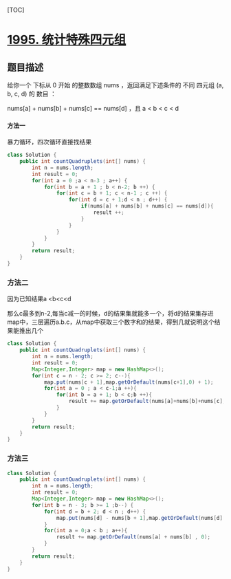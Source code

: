 [TOC]

# [1995. 统计特殊四元组](https://leetcode-cn.com/problems/count-special-quadruplets/)

## 题目描述

给你一个 下标从 0 开始 的整数数组 nums ，返回满足下述条件的 不同 四元组 (a, b, c, d) 的 数目 ：

nums[a] + nums[b] + nums[c] == nums[d] ，且
a < b < c < d

#### 方法一

暴力循环，四次循环直接找结果

```java
class Solution {
    public int countQuadruplets(int[] nums) {
        int n = nums.length;
        int result = 0;
        for(int a = 0 ;a < n-3 ; a++) {
            for(int b = a + 1 ; b < n-2; b ++) {
                for(int c = b + 1; c < n-1 ; c ++) {
                    for(int d = c + 1;d < n ; d++) {
                        if(nums[a] + nums[b] + nums[c] == nums[d]){
                            result ++;
                        }
                    }
                }
            }
        }
        return result;
    }
}


```

### 方法二

因为已知结果a <b<c<d

那么c最多到n-2,每当c减一的时候，d的结果集就能多一个，将d的结果集存进map中，三层遍历a.b.c，从map中获取三个数字和的结果，得到几就说明这个结果能推出几个

```java
class Solution {
    public int countQuadruplets(int[] nums) {
        int n = nums.length;
        int result = 0;
        Map<Integer,Integer> map = new HashMap<>();
        for(int c = n - 2; c >= 2; c--){
            map.put(nums[c + 1],map.getOrDefault(nums[c+1],0) + 1);
            for(int a = 0 ; a < c-1;a ++){
                for(int b = a + 1; b < c;b ++){
                    result += map.getOrDefault(nums[a]+nums[b]+nums[c],0);
                }
            }
        }
        return result;
    }
}
```

### 方法三

```java
class Solution {
    public int countQuadruplets(int[] nums) {
        int n = nums.length;
        int result = 0;
        Map<Integer,Integer> map = new HashMap<>();
        for(int b = n - 3; b >= 1 ;b--) {
            for(int d = b + 2; d < n ; d++) {
                map.put(nums[d] - nums[b + 1],map.getOrDefault(nums[d] - nums[b + 1],0) + 1);
            }
            for(int a = 0;a < b ; a++){
                result += map.getOrDefault(nums[a] + nums[b] , 0);
            }
        }
        return result;
    }
}
```


